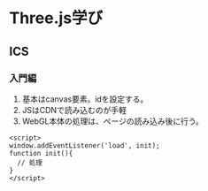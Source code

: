 # Three.js学び

## ICS

### 入門編
1. 基本はcanvas要素。idを設定する。
2. JSはCDNで読み込むのが手軽
3. WebGL本体の処理は、ページの読み込み後に行う。
~~~
<script>
window.addEventListener('load', init);
function init(){
  // 処理
}
</script>
~~~